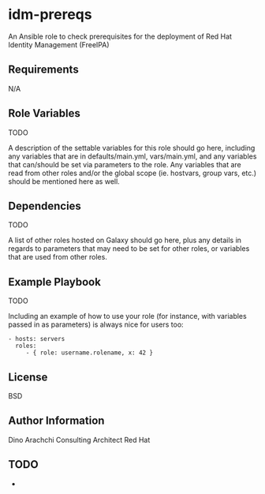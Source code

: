 idm-prereqs
=========

An Ansible role to check prerequisites for the deployment of Red Hat Identity Management (FreeIPA)

Requirements
------------

N/A

Role Variables
--------------

TODO

A description of the settable variables for this role should go here, including any variables that are in defaults/main.yml, vars/main.yml, and any variables that can/should be set via parameters to the role. Any variables that are read from other roles and/or the global scope (ie. hostvars, group vars, etc.) should be mentioned here as well.

Dependencies
------------

TODO

A list of other roles hosted on Galaxy should go here, plus any details in regards to parameters that may need to be set for other roles, or variables that are used from other roles.

Example Playbook
----------------

TODO

Including an example of how to use your role (for instance, with variables passed in as parameters) is always nice for users too:

    - hosts: servers
      roles:
         - { role: username.rolename, x: 42 }

License
-------

BSD

Author Information
------------------

Dino Arachchi
Consulting Architect
Red Hat

TODO
----

- 
